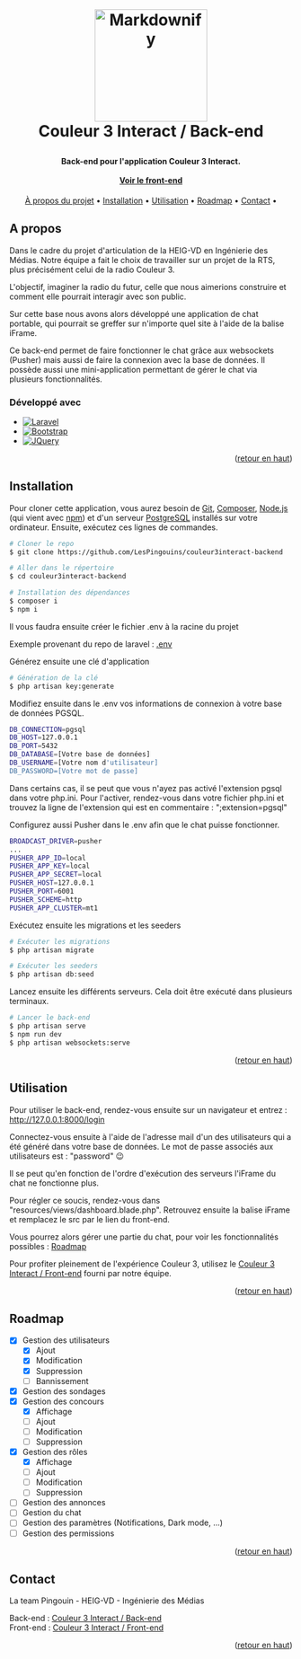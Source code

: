 <a name="retour-en-haut"></a>
<h1 align="center">
  <br>
    
  <a href="http://www.amitmerchant.com/electron-markdownify"><img src="https://i.ibb.co/vchLtJP/color-noir-interact-vertical.png" alt="Markdownify" width="200"></a>
  <br>
  Couleur 3 Interact / Back-end
  <br>
</h1>

<h4 align="center">Back-end pour l'application Couleur 3 Interact.
    <br><br>
    <a href="https://github.com/LesPingouins/couleur3interact-frontend" target="_blank">Voir le front-end</a>
</h4>

<p align="center">
  <a href="#a-propos">À propos du projet</a> •
  <a href="#installation">Installation</a> •
  <a href="#utilisation">Utilisation</a> •
  <a href="#roadmap">Roadmap</a> •
  <a href="#contact">Contact</a> •
</p>


## A propos
Dans le cadre du projet d'articulation de la HEIG-VD en Ingénierie des Médias. Notre équipe a fait le choix de travailler sur un projet de la RTS, plus précisément celui de la radio Couleur 3. 

L'objectif, imaginer la radio du futur, celle que nous aimerions construire et comment elle pourrait interagir avec son public.

Sur cette base nous avons alors développé une application de chat portable, qui pourrait se greffer sur n'importe quel site à l'aide de la balise iFrame.

Ce back-end permet de faire fonctionner le chat grâce aux websockets (Pusher) mais aussi de faire la connexion avec la base de données. Il possède aussi une mini-application permettant de gérer le chat via plusieurs fonctionnalités. 

### Développé avec

* [![Laravel][Laravel.com]][Laravel-url]
* [![Bootstrap][Bootstrap.com]][Bootstrap-url]
* [![JQuery][JQuery.com]][JQuery-url]

<p align="right">(<a href="#retour-en-haut">retour en haut</a>)</p>

## Installation
Pour cloner cette application, vous aurez besoin de [Git](https://git-scm.com/downloads), [Composer](https://getcomposer.org/download/), [Node.js](https://nodejs.org/en/download/) (qui vient avec [npm](http://npmjs.com)) et d'un serveur [PostgreSQL](https://www.postgresql.org/download/) installés sur votre ordinateur. Ensuite, exécutez ces lignes de commandes.

```bash
# Cloner le repo
$ git clone https://github.com/LesPingouins/couleur3interact-backend

# Aller dans le répertoire
$ cd couleur3interact-backend

# Installation des dépendances
$ composer i
$ npm i
```

Il vous faudra ensuite créer le fichier .env à la racine du projet

Exemple provenant du repo de laravel : [.env](https://github.com/laravel/laravel/blob/10.x/.env.example)

Générez ensuite une clé d'application

```bash
# Génération de la clé
$ php artisan key:generate
```

Modifiez ensuite dans le .env vos informations de connexion à votre base de données PGSQL.

```bash
DB_CONNECTION=pgsql
DB_HOST=127.0.0.1
DB_PORT=5432
DB_DATABASE=[Votre base de données]
DB_USERNAME=[Votre nom d'utilisateur]
DB_PASSWORD=[Votre mot de passe]
```

Dans certains cas, il se peut que vous n'ayez pas activé l'extension pgsql dans votre php.ini. Pour l'activer, rendez-vous dans votre fichier php.ini et trouvez la ligne de l'extension qui est en commentaire : ";extension=pgsql"

Configurez aussi Pusher dans le .env afin que le chat puisse fonctionner.
```bash
BROADCAST_DRIVER=pusher
...
PUSHER_APP_ID=local
PUSHER_APP_KEY=local
PUSHER_APP_SECRET=local
PUSHER_HOST=127.0.0.1
PUSHER_PORT=6001
PUSHER_SCHEME=http
PUSHER_APP_CLUSTER=mt1
```

Exécutez ensuite les migrations et les seeders

```bash
# Exécuter les migrations
$ php artisan migrate

# Exécuter les seeders
$ php artisan db:seed
```

Lancez ensuite les différents serveurs. Cela doit être exécuté dans plusieurs terminaux.
```bash
# Lancer le back-end
$ php artisan serve
$ npm run dev
$ php artisan websockets:serve
```
<p align="right">(<a href="#retour-en-haut">retour en haut</a>)</p>

## Utilisation
Pour utiliser le back-end, rendez-vous ensuite sur un navigateur et entrez : http://127.0.0.1:8000/login

Connectez-vous ensuite à l'aide de l'adresse mail d'un des utilisateurs qui a été généré dans votre base de données. 
Le mot de passe associés aux utilisateurs est : "password" 😉

Il se peut qu'en fonction de l'ordre d'exécution des serveurs l'iFrame du chat ne fonctionne plus.

Pour régler ce soucis, rendez-vous dans "resources/views/dashboard.blade.php". Retrouvez ensuite la balise iFrame et remplacez le src par le lien du front-end.

Vous pourrez alors gérer une partie du chat, pour voir les fonctionnalités possibles : <a href="#roadmap">Roadmap</a>

Pour profiter pleinement de l'expérience Couleur 3, utilisez le [Couleur 3 Interact / Front-end](https://github.com/LesPingouins/couleur3interact-frontend) fourni par notre équipe. 

<p align="right">(<a href="#retour-en-haut">retour en haut</a>)</p>

## Roadmap
- [x] Gestion des utilisateurs
    - [x] Ajout
    - [x] Modification
    - [x] Suppression
    - [ ] Bannissement
- [x] Gestion des sondages
- [x] Gestion des concours
    - [x] Affichage
    - [ ] Ajout
    - [ ] Modification
    - [ ] Suppression
- [x] Gestion des rôles
    - [x] Affichage
    - [ ] Ajout
    - [ ] Modification
    - [ ] Suppression
- [ ] Gestion des annonces
- [ ] Gestion du chat
- [ ] Gestion des paramètres (Notifications, Dark mode, ...)
- [ ] Gestion des permissions

<p align="right">(<a href="#retour-en-haut">retour en haut</a>)</p>

## Contact
La team Pingouin - HEIG-VD - Ingénierie des Médias

Back-end : [Couleur 3 Interact / Back-end](https://github.com/LesPingouins/couleur3interact-backend)
<br>
Front-end : [Couleur 3 Interact / Front-end](https://github.com/LesPingouins/couleur3interact-frontend)

<p align="right">(<a href="#retour-en-haut">retour en haut</a>)</p>

<!-- MARKDOWN LINKS & IMAGES -->
<!-- https://www.markdownguide.org/basic-syntax/#reference-style-links -->
[Laravel.com]: https://img.shields.io/badge/Laravel-FF2D20?style=for-the-badge&logo=laravel&logoColor=white
[Laravel-url]: https://laravel.com
[Bootstrap.com]: https://img.shields.io/badge/Bootstrap-563D7C?style=for-the-badge&logo=bootstrap&logoColor=white
[Bootstrap-url]: https://getbootstrap.com
[JQuery.com]: https://img.shields.io/badge/jQuery-0769AD?style=for-the-badge&logo=jquery&logoColor=white
[JQuery-url]: https://jquery.com 
